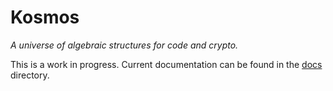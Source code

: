 # Kosmos

*A universe of algebraic structures for code and crypto.*

This is a work in progress. Current documentation can be found in the [docs](/docs) directory.
